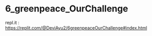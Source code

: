 # 6_greenpeace_OurChallenge

repl.it : https://replit.com/@DeviAyu2/6greenpeaceOurChallenge#index.html

